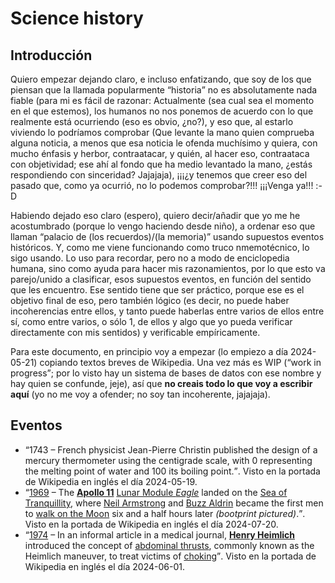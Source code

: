 # Science history

## Introducción

Quiero empezar dejando claro, e incluso enfatizando, que soy de los que piensan que la llamada popularmente <q>historia</q> no es absolutamente nada fiable (para mi es fácil de razonar: Actualmente (sea cual sea el momento en el que estemos), los humanos no nos ponemos de acuerdo con lo que realmente está ocurriendo (eso es obvio, ¿no?), y eso que, al estarlo viviendo lo podríamos comprobar (Que levante la mano quien comprueba alguna noticia, a menos que esa noticia le ofenda muchísimo y quiera, con mucho énfasis y herbor, contraatacar, y quién, al hacer eso, contraataca con objetividad; ese ahí al fondo que ha medio levantado la mano, ¿estás respondiendo con sinceridad? Jajajaja), ¡¡¡¿y tenemos que creer eso del pasado que, como ya ocurrió, no lo podemos comprobar?!!! ¡¡¡Venga ya!!! :-D

Habiendo dejado eso claro (espero), quiero decir/añadir que yo me he acostumbrado (porque lo vengo haciendo desde niño), a ordenar eso que llaman <q>palacio de (los recuerdos)/(la memoria)</q> usando supuestos eventos históricos. Y, como me viene funcionando como truco nmemotécnico, lo sigo usando. Lo uso para recordar, pero no a modo de enciclopedia humana, sino como ayuda para hacer mis razonamientos, por lo que esto va parejo/unido a clasificar, esos supuestos eventos, en función del sentido que les encuentro. Ese sentido tiene que ser práctico, porque ese es el objetivo final de eso, pero también lógico (es decir, no puede haber incoherencias entre ellos, y tanto puede haberlas entre varios de ellos entre sí, como entre varios, o sólo 1, de ellos y algo que yo pueda verificar directamente con mis sentidos) y verificable empíricamente.

Para este documento, en principio voy a empezar (lo empiezo a día 2024-05-21) copiando textos breves de Wikipedia. Una vez más es WIP (<q>work in progress</q>; por lo visto hay un sistema de bases de datos con ese nombre y hay quien se confunde, jeje), así que **no creais todo lo que voy a escribir aquí** (yo no me voy a ofender; no soy tan incoherente, jajajaja).

## Eventos

 - <q src="Wikipedia en inglés a día 2024-05-19">1743 – French physicist Jean-Pierre Christin published the design of a mercury thermometer using the centigrade scale, with 0 representing the melting point of water and 100 its boiling point.</q>. Visto en la portada de Wikipedia en inglés el día 2024-05-19.
 - <q src="Wikipedia en inglés a día 2024-07-20"><a href="/wiki/1969" title="1969">1969</a> – The <b><a href="/wiki/Apollo_11" title="Apollo 11">Apollo&nbsp;11</a></b> <a href="/wiki/Lunar_Module_Eagle" title="Lunar Module Eagle">Lunar Module <i>Eagle</i></a> landed on the <a href="/wiki/Mare_Tranquillitatis" title="Mare Tranquillitatis">Sea of Tranquillity</a>, where <a href="/wiki/Neil_Armstrong" title="Neil Armstrong">Neil Armstrong</a> and <a href="/wiki/Buzz_Aldrin" title="Buzz Aldrin">Buzz Aldrin</a> became the first men to <a href="/wiki/List_of_spacewalks_and_moonwalks_1965%E2%80%931999" title="List of spacewalks and moonwalks 1965–1999">walk on the Moon</a> six and a half hours later <i>(bootprint pictured)</i>.</q>. Visto en la portada de Wikipedia en inglés el día 2024-07-20.
 - <q src="Wikipedia en inglés a día 2024-06-01"><a href="/wiki/1974" title="1974">1974</a> – In an informal article in a medical journal, <b><a href="/wiki/Henry_Heimlich" title="Henry Heimlich">Henry Heimlich</a></b> introduced the concept of <a href="/wiki/Abdominal_thrusts" title="Abdominal thrusts">abdominal thrusts</a>, commonly known as the Heimlich maneuver, to treat victims of <a href="/wiki/Choking" title="Choking">choking</a></q>. Visto en la portada de Wikipedia en inglés el día 2024-06-01.
